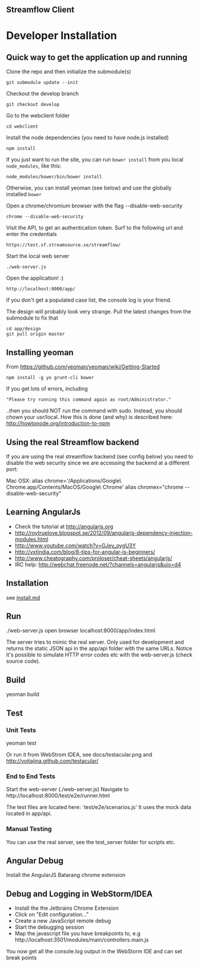 ## Streamflow Client

# Developer Installation

## Quick way to get the application up and running

Clone the repo and then initialize the submodule(s)

    git submodule update --init

Checkout the develop branch
    
    git checkout develop

Go to the webclient folder

    cd webclient
    
Install the node dependencies (you need to have node.js installed)

    npm install

If you just want to run the site, you can run `bower install` from you local `node_modules`, like this:

    node_modules/bower/bin/bower install

Otherwise, you can install yeoman (see below) and use the globally installed `bower`

Open a chrome/chromium browser with the flag --disable-web-security

    chrome --disable-web-security
    
Visit the API, to get an authentication token. Surf to the following url and enter the credentials

    https://test.sf.streamsource.se/streamflow/

Start the local web server

    ./web-server.js
    
Open the application! :)

    http://localhost:8000/app/
    
If you don't get a populated case list, the console log is your friend.
    
The design will probably look very strange. Pull the latest changes from the submodule to fix that

    cd app/design
    git pull origin master
    

## Installing yeoman

From https://github.com/yeoman/yeoman/wiki/Getting-Started

    npm install -g yo grunt-cli bower

If you get lots of errors, including

    "Please try running this command again as root/Administrator."

..then you should NOT run the command with sudo. Instead, you should chown your usr/local. How this is done (and why) is described here: http://howtonode.org/introduction-to-npm


## Using the real Streamflow backend

If you are using the real streamflow backend (see config below) you need to
disable the web security since we are accessing the backend at a different
port:

Mac OSX:
  alias chrome='/Applications/Google\ Chrome.app/Contents/MacOS/Google\ Chrome'
  alias chromex="chrome --disable-web-security"


## Learning AngularJs

* Check the tutorial at http://angularjs.org
* http://roytruelove.blogspot.se/2012/09/angularjs-dependency-injection-modules.html
* http://www.youtube.com/watch?v=GJey_oygU3Y
* http://vxtindia.com/blog/8-tips-for-angular-js-beginners/
* http://www.cheatography.com/proloser/cheat-sheets/angularjs/
* IRC help: http://webchat.freenode.net/?channels=angularjs&uio=d4

## Installation

see [install.md](install.md)

## Run

   ./web-server.js
   open browser localhost:8000/app/index.html

The server tries to mimic the real server.
Only used for development and returns the static JSON api in the app/api folder with the same URLs.
Notice it's possible to simulate HTTP error codes etc with the web-server.js (check source code).

## Build

   yeoman build

## Test

### Unit Tests

   yeoman test

Or run it from WebStrom IDEA, see docs/testacular.png and http://vojtajina.github.com/testacular/

### End to End Tests

Start the web-server (./web-server.js)
Navigate to http://localhost:8000/test/e2e/runner.html

The test files are located here: `test/e2e/scenarios.js'
It uses the mock data located in app/api.

### Manual Testing

You can use the real server, see the test_server folder for scripts etc.

## Angular Debug

Install the AngularJS Batarang chrome extension

## Debug and Logging in WebStorm/IDEA

* Install the the Jetbrains Chrome Extension
* Click on "Edit configuration..."
* Create a new JavaScript remote debug
* Start the debugging session
* Map the javascript file you have breakpoints to, e.g http://localhost:3501/modules/main/controllers.main.js

You now get all the console.log output in the WebStorm IDE and can set break points
